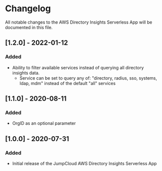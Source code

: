 # Changelog

All notable changes to the AWS Directory Insights Serverless App will be documented in this file.

## [1.2.0] - 2022-01-12

### Added

- Ability to filter available services instead of querying all directory insights data.
  - Service can be set to query any of: "directory, radius, sso, systems, ldap, mdm" instead of the default "all" services

## [1.1.0] - 2020-08-11

### Added

- OrgID as an optional parameter

## [1.0.0] - 2020-07-31

### Added

- Initial release of the JumpCloud AWS Directory Insights Serverless App